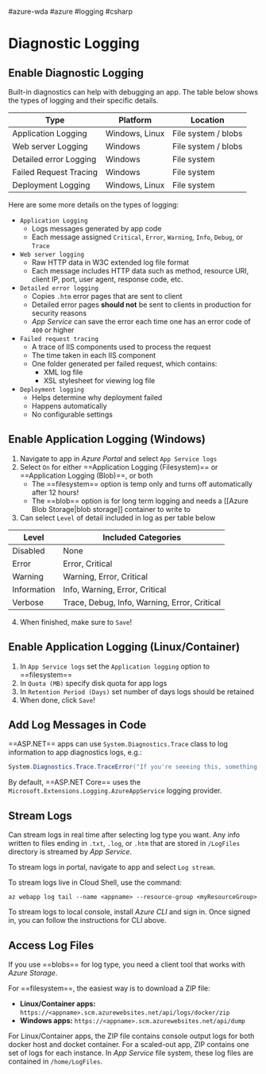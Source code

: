 #azure-wda #azure #logging #csharp

# Diagnostic Logging
## Enable Diagnostic Logging
Built-in diagnostics can help with debugging an app.
The table below shows the types of logging and their specific details.

| Type                   | Platform       | Location            |
| ---------------------- | -------------- | ------------------- |
| Application Logging    | Windows, Linux | File system / blobs |
| Web server Logging     | Windows        | File system / blobs |
| Detailed error Logging | Windows        | File system         |
| Failed Request Tracing | Windows        | File system         |
| Deployment Logging     | Windows, Linux | File system         |

Here are some more details on the types of logging:
- `Application Logging`
	- Logs messages generated by app code
	- Each message assigned `Critical`, `Error`, `Warning`, `Info`, `Debug`, or `Trace`
- `Web server logging`
	- Raw HTTP data in W3C extended log file format
	- Each message includes HTTP data such as method, resource URI, client IP, port, user agent, response code, etc.
- `Detailed error logging`
	- Copies `.htm` error pages that are sent to client
	- Detailed error pages **should not** be sent to clients in production for security reasons
	- *App Service* can save the error each time one has an error code of `400` or higher
- `Failed request tracing`
	- A trace of IIS components used to process the request
	- The time taken in each IIS component
	- One folder generated per failed request, which contains:
		- XML log file
		- XSL stylesheet for viewing log file
- `Deployment logging`
	- Helps determine why deployment failed
	- Happens automatically
	- No configurable settings

## Enable Application Logging (Windows)
1. Navigate to app in *Azure Portal* and select `App Service logs`
2. Select `On` for either ==Application Logging (Filesystem)== or ==Application Logging (Blob)==, or both
	- The ==filesystem== option is temp only and turns off automatically after 12 hours!
	- The ==blob== option is for long term logging and needs a [[Azure Blob Storage|blob storage]] container to write to
3. Can select `Level` of detail included in log as per table below

| Level       | Included Categories                          |
| ----------- | -------------------------------------------- |
| Disabled    | None                                         |
| Error       | Error, Critical                              |
| Warning     | Warning, Error, Critical                     |
| Information | Info, Warning, Error, Critical               |
| Verbose     | Trace, Debug, Info, Warning, Error, Critical |

4. When finished, make sure to `Save`!

## Enable Application Logging (Linux/Container)
1. In `App Service logs` set the `Application logging` option to ==filesystem==
2. In `Quota (MB)` specify disk quota for app logs
3. In `Retention Period (Days)` set number of days logs should be retained
4. When done, click `Save`!

## Add Log Messages in Code
==ASP.NET== apps can use `System.Diagnostics.Trace` class to log information to app diagnostics logs, e.g.:
```c#
System.Diagnostics.Trace.TraceError("If you're seeeing this, something bad happened!");
```

By default, ==ASP.NET Core== uses the `Microsoft.Extensions.Logging.AzureAppService` logging provider.

## Stream Logs
Can stream logs in real time after selecting log type you want.
Any info written to files ending in `.txt`, `.log`, or `.htm` that are stored in `/LogFiles` directory is streamed by *App Service*.

To stream logs in portal, navigate to app and select `Log stream`.

To stream logs live in Cloud Shell, use the command:
```shell
az webapp log tail --name <appname> --resource-group <myResourceGroup>
```

To stream logs to local console, install *Azure CLI* and sign in.
Once signed in, you can follow the instructions for CLI above.

## Access Log Files
If you use ==blobs== for log type, you need a client tool that works with *Azure Storage*.

For ==filesystem==, the easiest way is to download a ZIP file:
- **Linux/Container apps:**
  `https://<appname>.scm.azurewebsites.net/api/logs/docker/zip`
- **Windows apps:** 
  `https://<appname>.scm.azurewebsites.net/api/dump`

For Linux/Container apps, the ZIP file contains console output logs for both docker host and docket container.
For a scaled-out app, ZIP contains one set of logs for each instance.
In *App Service* file system, these log files are contained in `/home/LogFiles`.